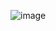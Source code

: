 ![image](https://github.com/XiaoqiLuo/Dissertation-Project/assets/50292660/68777290-b825-4d8c-8c04-da736527db28)

